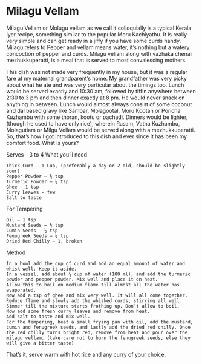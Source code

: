 #  Milagu Vellam

Milagu Vellam or Molugu vellam as we call it colloquially is a typical Kerala Iyer recipe, something similar to the popular Moru Kachiyathu. It is really very simple and can get ready in a jiffy if you have some curds handy. Milagu refers to Pepper and vellam means water, it’s nothing but a watery concoction of pepper and curds. Milagu vellam along with vazhaka chenai mezhukkuperatti, is a meal that is served to most convalescing mothers.

This dish was not made very frequently in my house, but it was a regular fare at my maternal grandparent’s home. My grandfather was very picky about what he ate and was very particular about the timings too. Lunch would be served exactly and 10:30 am, followed by tiffin anywhere between 2:30 to 3 pm and then dinner exactly at 8 pm. He would never snack on anything in between. Lunch would almost always consist of some coconut and dal based gravy like Sambar, Molagootal, Moru Kootan or Poricha Kuzhambu with some thoran, kootu or pachadi. Dinners would be lighter, (though he used to have only rice), wherein Rasam, Vatha Kuzhambu, Molagutiam or Milgu Vellam would be served along with a mezhukkuperatti. So, that’s how I got introduced to this dish and ever since it has been my comfort food. What is yours?





Serves – 3 to 4
What you’ll need

    Thick Curd – 1 Cup, (preferably a day or 2 old, should be slightly sour)
    Pepper Powder – ½ tsp
    Turmeric Powder – ¼ tsp
    Ghee – 1 tsp
    Curry Leaves - few
    Salt to taste


For Tempering

    Oil – 1 tsp
    Mustard Seeds – ½ tsp
    Cumin Seeds – ½ tsp
    Fenugreek Seeds – ¼ tsp
    Dried Red Chilly – 1, broken


Method

    In a bowl add the cup of curd and add an equal amount of water and whisk well. Keep it aside.
    In a vessel, add about ½ cup of water (100 ml), and add the turmeric powder and pepper powder. Mix well and place it on heat.
    Allow this to boil on medium flame till almost all the water has evaporated.
    Now add a tsp of ghee and mix very well. It will all come together.
    Reduce flame and slowly add the whisked curds, stirring all well.
    Simmer till the mixture starts frothing up. Don’t allow to boil.
    Now add some fresh curry leaves and remove from heat.
    Add salt to taste and mix well.
    For the tempering, heat a small frying pan with oil, add the mustard, cumin and fenugreek seeds, and lastly add the dried red chilly. Once the red chilly turns bright red, remove from heat and pour over the milagu vellam. (take care not to burn the fenugreek seeds, else they will give a bitter taste)




That’s it, serve warm with hot rice and any curry of your choice.